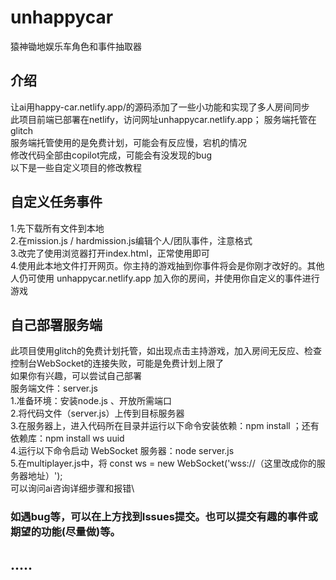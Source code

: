 # unhappycar
猿神锄地娱乐车角色和事件抽取器

## 介绍
让ai用happy-car.netlify.app/的源码添加了一些小功能和实现了多人房间同步\
此项目前端已部署在netlify，访问网址unhappycar.netlify.app； 服务端托管在glitch\
服务端托管使用的是免费计划，可能会有反应慢，宕机的情况\
修改代码全部由copilot完成，可能会有没发现的bug\
以下是一些自定义项目的修改教程

## 自定义任务事件
1.先下载所有文件到本地\
2.在mission.js / hardmission.js编辑个人/团队事件，注意格式\
3.改完了使用浏览器打开index.html，正常使用即可\
4.使用此本地文件打开网页。你主持的游戏抽到你事件将会是你刚才改好的。其他人仍可使用 unhappycar.netlify.app 加入你的房间，并使用你自定义的事件进行游戏

## 自己部署服务端
此项目使用glitch的免费计划托管，如出现点击主持游戏，加入房间无反应、检查控制台WebSocket的连接失败，可能是免费计划上限了\
如果你有兴趣，可以尝试自己部署\
服务端文件：server.js\
1.准备环境：安装node.js 、开放所需端口\
2.将代码文件（server.js）上传到目标服务器\
3.在服务器上，进入代码所在目录并运行以下命令安装依赖：npm install ；还有依赖库：npm install ws uuid\
4.运行以下命令启动 WebSocket 服务器：node server.js\
5.在multiplayer.js中，将   const ws = new WebSocket('wss://（这里改成你的服务器地址）');\
可以询问ai咨询详细步骤和报错\

### 如遇bug等，可以在上方找到Issues提交。也可以提交有趣的事件或期望的功能(尽量做)等。
## .....

